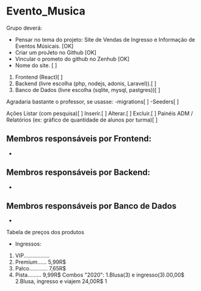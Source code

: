 # Evento_Musica
Grupo deverá: 

- Pensar no tema do projeto: Site de Vendas de Ingresso e Informação de Eventos Músicais.
 [OK] 
- Criar um proJeto no Github
 [OK] 
- Vincular o prometo do github no Zenhub 
 [OK] 
- Nome do site. 
 [  ] 

1) Frontend (React)[  ]
2) Backend (livre escolha (php, nodejs, adonis, Laravel)).[  ]
3) Banco de Dados (livre escolha (sqlite, mysql, pastgres))[  ]

Agradaria bastante o professor, se usasse: 
    -migrations[  ]
    -Seeders[  ]

Ações
    Listar (com pesquisa)[  ]
    Inserir.[  ]
    Alterar.[  ]
    Excluir.[  ]
    Painéis ADM / Relatórios (ex: gráfico de quantidade de alunos por turma)[  ]



Membros responsáveis por 
Frontend:
-
-
Membros responsáveis por
Backend:
-
-
Membros responsáveis por
Banco de Dados
-
-

Tabela de preços dos produtos
 - Ingressos:
1) VIP.................  
2) Premium...... 5,99R$
4) Palco............ 7,65R$
5) Pista......... 9,99R$
Combos "2020":
1.Blusa(3) e ingresso(3).00,00$
2.Blusa, ingresso e viajem 24,00R$
1

